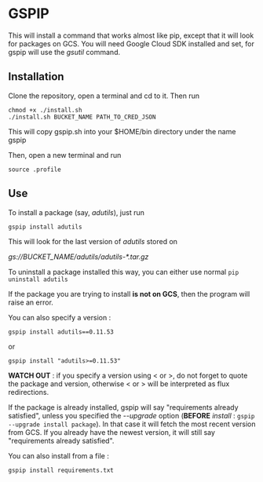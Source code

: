 # GSPIP

This will install a command that works almost like pip, except that it will look for packages on GCS. You will need
 Google Cloud SDK installed and set, for gspip will use the *gsutil* command.
 
## Installation

Clone the repository, open a terminal and cd to it. Then run
```
chmod +x ./install.sh
./install.sh BUCKET_NAME PATH_TO_CRED_JSON
```
This will copy gspip.sh into your $HOME/bin directory under the name gspip

Then, open a new terminal and run
```
source .profile
```
## Use

To install a package (say, *adutils*), just run

```
gspip install adutils
```

This will look for the last version of *adutils* stored on

 *gs://BUCKET_NAME/adutils/adutils-\*.tar.gz*

To uninstall a package installed this way, you can either use normal `pip uninstall adutils`
 
If the package you are trying to install **is not on GCS**, then the program will raise an error.

You can also specify a version :

```
gspip install adutils==0.11.53
```

or

```
gspip install "adutils>=0.11.53"
```

**WATCH OUT** : if you specify a version using < or >, do not forget to quote the package and version, otherwise
 < or > will be interpreted as flux redirections.

If the package is already installed, gspip will say "requirements already satisfied", unless you specified the
 *--upgrade* option (**BEFORE** *install* : `gspip --upgrade install package`). In that case it will fetch the most
  recent version from GCS. If you already have the newest version, it will still say "requirements already satisfied".

You can also install from a file : 

```
gspip install requirements.txt
```
